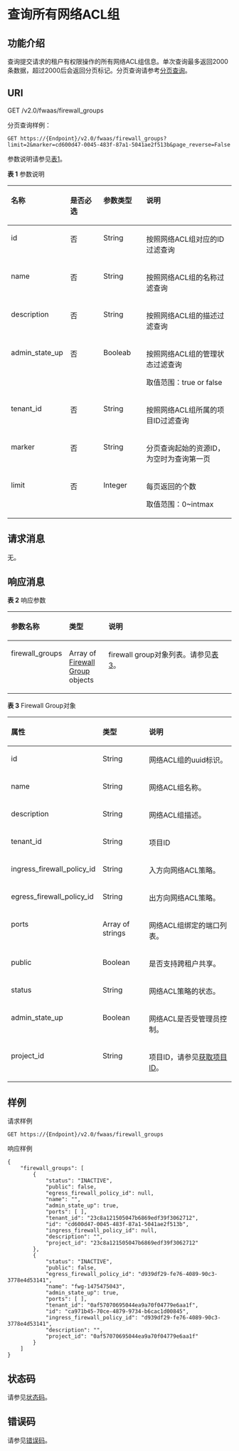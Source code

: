 # 查询所有网络ACL组<a name="vpc_firewall_0013"></a>

## 功能介绍<a name="section11380465132652"></a>

查询提交请求的租户有权限操作的所有网络ACL组信息。单次查询最多返回2000条数据，超过2000后会返回分页标记。分页查询请参考[分页查询](分页查询.md)。

## URI<a name="section38164372132652"></a>

GET /v2.0/fwaas/firewall\_groups

分页查询样例：

```
GET https://{Endpoint}/v2.0/fwaas/firewall_groups?limit=2&marker=cd600d47-0045-483f-87a1-5041ae2f513b&page_reverse=False
```

参数说明请参见[表1](#table2285151162120)。

**表 1**  参数说明

<a name="table2285151162120"></a>
<table><thead align="left"><tr id="row439021115215"><th class="cellrowborder" valign="top" width="19.971997199719972%" id="mcps1.2.5.1.1"><p id="p19390141117210"><a name="p19390141117210"></a><a name="p19390141117210"></a>名称</p>
</th>
<th class="cellrowborder" valign="top" width="16.39163916391639%" id="mcps1.2.5.1.2"><p id="p163901911102116"><a name="p163901911102116"></a><a name="p163901911102116"></a>是否必选</p>
</th>
<th class="cellrowborder" valign="top" width="19.851985198519852%" id="mcps1.2.5.1.3"><p id="p15390171102117"><a name="p15390171102117"></a><a name="p15390171102117"></a>参数类型</p>
</th>
<th class="cellrowborder" valign="top" width="43.784378437843785%" id="mcps1.2.5.1.4"><p id="p339051116218"><a name="p339051116218"></a><a name="p339051116218"></a>说明</p>
</th>
</tr>
</thead>
<tbody><tr id="row1739012116211"><td class="cellrowborder" valign="top" width="19.971997199719972%" headers="mcps1.2.5.1.1 "><p id="p1139011142114"><a name="p1139011142114"></a><a name="p1139011142114"></a>id</p>
</td>
<td class="cellrowborder" valign="top" width="16.39163916391639%" headers="mcps1.2.5.1.2 "><p id="p0390511162114"><a name="p0390511162114"></a><a name="p0390511162114"></a>否</p>
</td>
<td class="cellrowborder" valign="top" width="19.851985198519852%" headers="mcps1.2.5.1.3 "><p id="p83901011172115"><a name="p83901011172115"></a><a name="p83901011172115"></a>String</p>
</td>
<td class="cellrowborder" valign="top" width="43.784378437843785%" headers="mcps1.2.5.1.4 "><p id="p23908114217"><a name="p23908114217"></a><a name="p23908114217"></a>按照网络ACL组对应的ID过滤查询</p>
</td>
</tr>
<tr id="row83901711182112"><td class="cellrowborder" valign="top" width="19.971997199719972%" headers="mcps1.2.5.1.1 "><p id="p2390911172112"><a name="p2390911172112"></a><a name="p2390911172112"></a>name</p>
</td>
<td class="cellrowborder" valign="top" width="16.39163916391639%" headers="mcps1.2.5.1.2 "><p id="p539041162115"><a name="p539041162115"></a><a name="p539041162115"></a>否</p>
</td>
<td class="cellrowborder" valign="top" width="19.851985198519852%" headers="mcps1.2.5.1.3 "><p id="p3390141110213"><a name="p3390141110213"></a><a name="p3390141110213"></a>String</p>
</td>
<td class="cellrowborder" valign="top" width="43.784378437843785%" headers="mcps1.2.5.1.4 "><p id="p133901211162112"><a name="p133901211162112"></a><a name="p133901211162112"></a>按照网络ACL组的名称过滤查询</p>
</td>
</tr>
<tr id="row03901117211"><td class="cellrowborder" valign="top" width="19.971997199719972%" headers="mcps1.2.5.1.1 "><p id="p139013118211"><a name="p139013118211"></a><a name="p139013118211"></a>description</p>
</td>
<td class="cellrowborder" valign="top" width="16.39163916391639%" headers="mcps1.2.5.1.2 "><p id="p163901211192116"><a name="p163901211192116"></a><a name="p163901211192116"></a>否</p>
</td>
<td class="cellrowborder" valign="top" width="19.851985198519852%" headers="mcps1.2.5.1.3 "><p id="p4391101182113"><a name="p4391101182113"></a><a name="p4391101182113"></a>String</p>
</td>
<td class="cellrowborder" valign="top" width="43.784378437843785%" headers="mcps1.2.5.1.4 "><p id="p14391161112114"><a name="p14391161112114"></a><a name="p14391161112114"></a>按照网络ACL组的描述过滤查询</p>
</td>
</tr>
<tr id="row2391191118211"><td class="cellrowborder" valign="top" width="19.971997199719972%" headers="mcps1.2.5.1.1 "><p id="p43911911112110"><a name="p43911911112110"></a><a name="p43911911112110"></a>admin_state_up</p>
</td>
<td class="cellrowborder" valign="top" width="16.39163916391639%" headers="mcps1.2.5.1.2 "><p id="p163911311132119"><a name="p163911311132119"></a><a name="p163911311132119"></a>否</p>
</td>
<td class="cellrowborder" valign="top" width="19.851985198519852%" headers="mcps1.2.5.1.3 "><p id="p11391181115216"><a name="p11391181115216"></a><a name="p11391181115216"></a>Booleab</p>
</td>
<td class="cellrowborder" valign="top" width="43.784378437843785%" headers="mcps1.2.5.1.4 "><p id="p2715182372114"><a name="p2715182372114"></a><a name="p2715182372114"></a>按照网络ACL组的管理状态过滤查询</p>
<p id="p1339181115217"><a name="p1339181115217"></a><a name="p1339181115217"></a>取值范围：true or false</p>
</td>
</tr>
<tr id="row83911211112115"><td class="cellrowborder" valign="top" width="19.971997199719972%" headers="mcps1.2.5.1.1 "><p id="p16391181172119"><a name="p16391181172119"></a><a name="p16391181172119"></a>tenant_id</p>
</td>
<td class="cellrowborder" valign="top" width="16.39163916391639%" headers="mcps1.2.5.1.2 "><p id="p439151115210"><a name="p439151115210"></a><a name="p439151115210"></a>否</p>
</td>
<td class="cellrowborder" valign="top" width="19.851985198519852%" headers="mcps1.2.5.1.3 "><p id="p7391171114213"><a name="p7391171114213"></a><a name="p7391171114213"></a>String</p>
</td>
<td class="cellrowborder" valign="top" width="43.784378437843785%" headers="mcps1.2.5.1.4 "><p id="p143911111142114"><a name="p143911111142114"></a><a name="p143911111142114"></a>按照网络ACL组所属的项目ID过滤查询</p>
</td>
</tr>
<tr id="row1239110118217"><td class="cellrowborder" valign="top" width="19.971997199719972%" headers="mcps1.2.5.1.1 "><p id="p20391111142113"><a name="p20391111142113"></a><a name="p20391111142113"></a>marker</p>
</td>
<td class="cellrowborder" valign="top" width="16.39163916391639%" headers="mcps1.2.5.1.2 "><p id="p2391161142119"><a name="p2391161142119"></a><a name="p2391161142119"></a>否</p>
</td>
<td class="cellrowborder" valign="top" width="19.851985198519852%" headers="mcps1.2.5.1.3 "><p id="p83911911142119"><a name="p83911911142119"></a><a name="p83911911142119"></a>String</p>
</td>
<td class="cellrowborder" valign="top" width="43.784378437843785%" headers="mcps1.2.5.1.4 "><p id="p639191113214"><a name="p639191113214"></a><a name="p639191113214"></a>分页查询起始的资源ID，为空时为查询第一页</p>
</td>
</tr>
<tr id="row039113115215"><td class="cellrowborder" valign="top" width="19.971997199719972%" headers="mcps1.2.5.1.1 "><p id="p43911611132116"><a name="p43911611132116"></a><a name="p43911611132116"></a>limit</p>
</td>
<td class="cellrowborder" valign="top" width="16.39163916391639%" headers="mcps1.2.5.1.2 "><p id="p163911811172115"><a name="p163911811172115"></a><a name="p163911811172115"></a>否</p>
</td>
<td class="cellrowborder" valign="top" width="19.851985198519852%" headers="mcps1.2.5.1.3 "><p id="p1039131162116"><a name="p1039131162116"></a><a name="p1039131162116"></a>Integer</p>
</td>
<td class="cellrowborder" valign="top" width="43.784378437843785%" headers="mcps1.2.5.1.4 "><p id="p6190327172119"><a name="p6190327172119"></a><a name="p6190327172119"></a>每页返回的个数</p>
<p id="p193911011122112"><a name="p193911011122112"></a><a name="p193911011122112"></a>取值范围：0~intmax</p>
</td>
</tr>
</tbody>
</table>

## 请求消息<a name="section30244758132652"></a>

无。

## 响应消息<a name="section48852885132652"></a>

**表 2**  响应参数

<a name="table25605667132652"></a>
<table><thead align="left"><tr id="row26621002132652"><th class="cellrowborder" valign="top" width="23.330000000000002%" id="mcps1.2.4.1.1"><p id="p17188156132652"><a name="p17188156132652"></a><a name="p17188156132652"></a>参数名称</p>
</th>
<th class="cellrowborder" valign="top" width="17.78%" id="mcps1.2.4.1.2"><p id="p29579284132652"><a name="p29579284132652"></a><a name="p29579284132652"></a>类型</p>
</th>
<th class="cellrowborder" valign="top" width="58.89%" id="mcps1.2.4.1.3"><p id="p37495801132652"><a name="p37495801132652"></a><a name="p37495801132652"></a>说明</p>
</th>
</tr>
</thead>
<tbody><tr id="row29258567132652"><td class="cellrowborder" valign="top" width="23.330000000000002%" headers="mcps1.2.4.1.1 "><p id="p7598331132652"><a name="p7598331132652"></a><a name="p7598331132652"></a>firewall_groups</p>
</td>
<td class="cellrowborder" valign="top" width="17.78%" headers="mcps1.2.4.1.2 "><p id="p50785846132652"><a name="p50785846132652"></a><a name="p50785846132652"></a>Array of <a href="#table31629250121127">Firewall Group</a> objects</p>
</td>
<td class="cellrowborder" valign="top" width="58.89%" headers="mcps1.2.4.1.3 "><p id="p48871362132652"><a name="p48871362132652"></a><a name="p48871362132652"></a>firewall group对象列表。请参见<a href="#table31629250121127">表3</a>。</p>
</td>
</tr>
</tbody>
</table>

**表 3**  Firewall Group对象

<a name="table31629250121127"></a>
<table><thead align="left"><tr id="row45711693121127"><th class="cellrowborder" valign="top" width="35.3%" id="mcps1.2.4.1.1"><p id="p46819705121127"><a name="p46819705121127"></a><a name="p46819705121127"></a>属性</p>
</th>
<th class="cellrowborder" valign="top" width="21.57%" id="mcps1.2.4.1.2"><p id="p35064605121127"><a name="p35064605121127"></a><a name="p35064605121127"></a>类型</p>
</th>
<th class="cellrowborder" valign="top" width="43.13%" id="mcps1.2.4.1.3"><p id="p11952850121127"><a name="p11952850121127"></a><a name="p11952850121127"></a>说明</p>
</th>
</tr>
</thead>
<tbody><tr id="row20395689121127"><td class="cellrowborder" valign="top" width="35.3%" headers="mcps1.2.4.1.1 "><p id="p50168503121127"><a name="p50168503121127"></a><a name="p50168503121127"></a>id</p>
</td>
<td class="cellrowborder" valign="top" width="21.57%" headers="mcps1.2.4.1.2 "><p id="p47513116121127"><a name="p47513116121127"></a><a name="p47513116121127"></a>String</p>
</td>
<td class="cellrowborder" valign="top" width="43.13%" headers="mcps1.2.4.1.3 "><p id="p62072725121127"><a name="p62072725121127"></a><a name="p62072725121127"></a>网络ACL组的uuid标识。</p>
</td>
</tr>
<tr id="row34896104121127"><td class="cellrowborder" valign="top" width="35.3%" headers="mcps1.2.4.1.1 "><p id="p52608071121127"><a name="p52608071121127"></a><a name="p52608071121127"></a>name</p>
</td>
<td class="cellrowborder" valign="top" width="21.57%" headers="mcps1.2.4.1.2 "><p id="p59846605121127"><a name="p59846605121127"></a><a name="p59846605121127"></a>String</p>
</td>
<td class="cellrowborder" valign="top" width="43.13%" headers="mcps1.2.4.1.3 "><p id="p28604909121127"><a name="p28604909121127"></a><a name="p28604909121127"></a>网络ACL组名称。</p>
</td>
</tr>
<tr id="row11129246121127"><td class="cellrowborder" valign="top" width="35.3%" headers="mcps1.2.4.1.1 "><p id="p39887063121127"><a name="p39887063121127"></a><a name="p39887063121127"></a>description</p>
</td>
<td class="cellrowborder" valign="top" width="21.57%" headers="mcps1.2.4.1.2 "><p id="p28745735121127"><a name="p28745735121127"></a><a name="p28745735121127"></a>String</p>
</td>
<td class="cellrowborder" valign="top" width="43.13%" headers="mcps1.2.4.1.3 "><p id="p35639020121127"><a name="p35639020121127"></a><a name="p35639020121127"></a>网络ACL组描述。</p>
</td>
</tr>
<tr id="row677472121127"><td class="cellrowborder" valign="top" width="35.3%" headers="mcps1.2.4.1.1 "><p id="p60717947121127"><a name="p60717947121127"></a><a name="p60717947121127"></a>tenant_id</p>
</td>
<td class="cellrowborder" valign="top" width="21.57%" headers="mcps1.2.4.1.2 "><p id="p65871708121127"><a name="p65871708121127"></a><a name="p65871708121127"></a>String</p>
</td>
<td class="cellrowborder" valign="top" width="43.13%" headers="mcps1.2.4.1.3 "><p id="p10487112"><a name="p10487112"></a><a name="p10487112"></a>项目ID</p>
</td>
</tr>
<tr id="row38137474121127"><td class="cellrowborder" valign="top" width="35.3%" headers="mcps1.2.4.1.1 "><p id="p35500294121127"><a name="p35500294121127"></a><a name="p35500294121127"></a>ingress_firewall_policy_id</p>
</td>
<td class="cellrowborder" valign="top" width="21.57%" headers="mcps1.2.4.1.2 "><p id="p49995809121127"><a name="p49995809121127"></a><a name="p49995809121127"></a>String</p>
</td>
<td class="cellrowborder" valign="top" width="43.13%" headers="mcps1.2.4.1.3 "><p id="p56499442121127"><a name="p56499442121127"></a><a name="p56499442121127"></a>入方向网络ACL策略。</p>
</td>
</tr>
<tr id="row9094936121127"><td class="cellrowborder" valign="top" width="35.3%" headers="mcps1.2.4.1.1 "><p id="p34911245121127"><a name="p34911245121127"></a><a name="p34911245121127"></a>egress_firewall_policy_id</p>
</td>
<td class="cellrowborder" valign="top" width="21.57%" headers="mcps1.2.4.1.2 "><p id="p44624490121127"><a name="p44624490121127"></a><a name="p44624490121127"></a>String</p>
</td>
<td class="cellrowborder" valign="top" width="43.13%" headers="mcps1.2.4.1.3 "><p id="p37100641121127"><a name="p37100641121127"></a><a name="p37100641121127"></a>出方向网络ACL策略。</p>
</td>
</tr>
<tr id="row31622902121127"><td class="cellrowborder" valign="top" width="35.3%" headers="mcps1.2.4.1.1 "><p id="p65911012121127"><a name="p65911012121127"></a><a name="p65911012121127"></a>ports</p>
</td>
<td class="cellrowborder" valign="top" width="21.57%" headers="mcps1.2.4.1.2 "><p id="p5459978121127"><a name="p5459978121127"></a><a name="p5459978121127"></a>Array of strings</p>
</td>
<td class="cellrowborder" valign="top" width="43.13%" headers="mcps1.2.4.1.3 "><p id="p61002567121127"><a name="p61002567121127"></a><a name="p61002567121127"></a>网络ACL组绑定的端口列表。</p>
</td>
</tr>
<tr id="row48186031121127"><td class="cellrowborder" valign="top" width="35.3%" headers="mcps1.2.4.1.1 "><p id="p33368479121127"><a name="p33368479121127"></a><a name="p33368479121127"></a>public</p>
</td>
<td class="cellrowborder" valign="top" width="21.57%" headers="mcps1.2.4.1.2 "><p id="p7938198121127"><a name="p7938198121127"></a><a name="p7938198121127"></a>Boolean</p>
</td>
<td class="cellrowborder" valign="top" width="43.13%" headers="mcps1.2.4.1.3 "><p id="p56166201121127"><a name="p56166201121127"></a><a name="p56166201121127"></a>是否支持跨租户共享。</p>
</td>
</tr>
<tr id="row60912436121127"><td class="cellrowborder" valign="top" width="35.3%" headers="mcps1.2.4.1.1 "><p id="p66273781121127"><a name="p66273781121127"></a><a name="p66273781121127"></a>status</p>
</td>
<td class="cellrowborder" valign="top" width="21.57%" headers="mcps1.2.4.1.2 "><p id="p7141533121127"><a name="p7141533121127"></a><a name="p7141533121127"></a>String</p>
</td>
<td class="cellrowborder" valign="top" width="43.13%" headers="mcps1.2.4.1.3 "><p id="p6468335121127"><a name="p6468335121127"></a><a name="p6468335121127"></a>网络ACL策略的状态。</p>
</td>
</tr>
<tr id="row59833296121127"><td class="cellrowborder" valign="top" width="35.3%" headers="mcps1.2.4.1.1 "><p id="p44051842121127"><a name="p44051842121127"></a><a name="p44051842121127"></a>admin_state_up</p>
</td>
<td class="cellrowborder" valign="top" width="21.57%" headers="mcps1.2.4.1.2 "><p id="p58587899121127"><a name="p58587899121127"></a><a name="p58587899121127"></a>Boolean</p>
</td>
<td class="cellrowborder" valign="top" width="43.13%" headers="mcps1.2.4.1.3 "><p id="p3428646121127"><a name="p3428646121127"></a><a name="p3428646121127"></a>网络ACL是否受管理员控制。</p>
</td>
</tr>
<tr id="row7228115213486"><td class="cellrowborder" valign="top" width="35.3%" headers="mcps1.2.4.1.1 "><p id="p53071912134918"><a name="p53071912134918"></a><a name="p53071912134918"></a>project_id</p>
</td>
<td class="cellrowborder" valign="top" width="21.57%" headers="mcps1.2.4.1.2 "><p id="p1731011220498"><a name="p1731011220498"></a><a name="p1731011220498"></a>String</p>
</td>
<td class="cellrowborder" valign="top" width="43.13%" headers="mcps1.2.4.1.3 "><p id="p2078552513296"><a name="p2078552513296"></a><a name="p2078552513296"></a>项目ID，请参见<a href="获取项目ID.md">获取项目ID</a>。</p>
</td>
</tr>
</tbody>
</table>

## 样例<a name="section19537091132652"></a>

请求样例

```
GET https://{Endpoint}/v2.0/fwaas/firewall_groups
```

响应样例

```
{
    "firewall_groups": [
        {
            "status": "INACTIVE", 
            "public": false, 
            "egress_firewall_policy_id": null, 
            "name": "", 
            "admin_state_up": true, 
            "ports": [ ], 
            "tenant_id": "23c8a121505047b6869edf39f3062712", 
            "id": "cd600d47-0045-483f-87a1-5041ae2f513b", 
            "ingress_firewall_policy_id": null, 
            "description": "",
            "project_id": "23c8a121505047b6869edf39f3062712"
        }, 
        {
            "status": "INACTIVE", 
            "public": false, 
            "egress_firewall_policy_id": "d939df29-fe76-4089-90c3-3778e4d53141", 
            "name": "fwg-1475475043", 
            "admin_state_up": true, 
            "ports": [ ], 
            "tenant_id": "0af57070695044ea9a70f04779e6aa1f", 
            "id": "ca971b45-70ce-4879-9734-b6cac1d00845", 
            "ingress_firewall_policy_id": "d939df29-fe76-4089-90c3-3778e4d53141", 
            "description": "",
            "project_id": "0af57070695044ea9a70f04779e6aa1f"
        }
    ]
}
```

## 状态码<a name="section10470352390"></a>

请参见[状态码](状态码.md)。

## 错误码<a name="section85821649202813"></a>

请参见[错误码](错误码.md)。

